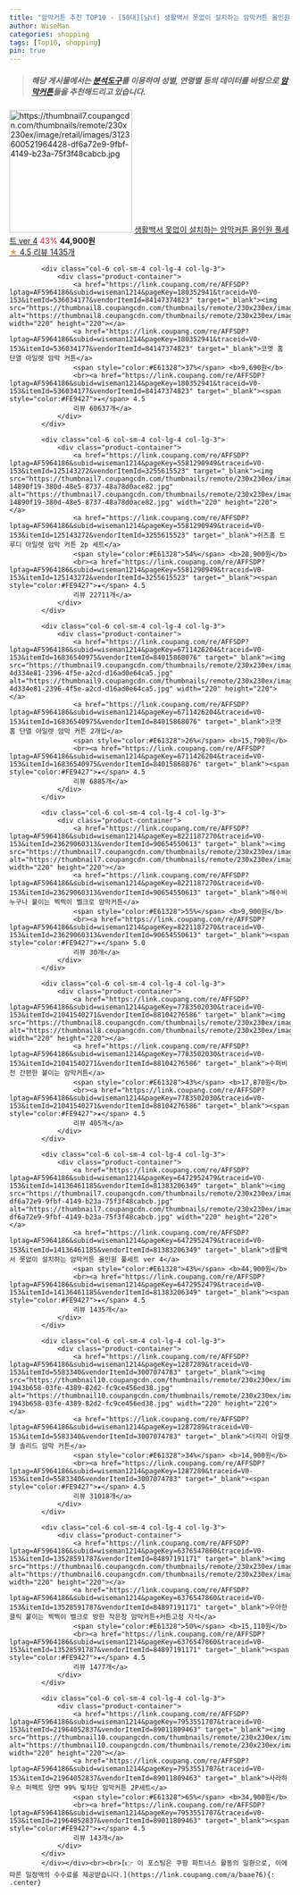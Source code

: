 ```yaml
---
title: "암막커튼 추천 TOP10 - [50대][남녀] 생활백서 못없이 설치하는 암막커튼 올인원 풀세트 ver 4"
author: WiseMan
categories: shopping
tags: [Top10, shopping]
pin: true
---
```


> ##### 해당 게시물에서는 [**분석도구**](https://itemscout.io/)를 이용하여 **성별**, **연령별** 등의 데이터를 바탕으로 [**암막커튼**](https://link.coupang.com/a/baae76)들을 추천해드리고 있습니다.
<div class="container"><div class="row">
            <div class="col-6 col-sm-4 col-lg-4 col-lg-3">
                <div class="product-container">
                    <a href="https://link.coupang.com/re/AFFSDP?lptag=AF5964186&subid=wiseman1214&pageKey=6472952479&traceid=V0-153&itemId=14136461185&vendorItemId=81383206349" target="_blank"><img src="https://thumbnail7.coupangcdn.com/thumbnails/remote/230x230ex/image/retail/images/3123600521964428-df6a72e9-9fbf-4149-b23a-75f3f48cabcb.jpg" alt="https://thumbnail7.coupangcdn.com/thumbnails/remote/230x230ex/image/retail/images/3123600521964428-df6a72e9-9fbf-4149-b23a-75f3f48cabcb.jpg" width="220" height="220"></a>
                    <a href="https://link.coupang.com/re/AFFSDP?lptag=AF5964186&subid=wiseman1214&pageKey=6472952479&traceid=V0-153&itemId=14136461185&vendorItemId=81383206349" target="_blank">생활백서 못없이 설치하는 암막커튼 올인원 풀세트 ver 4</a>
                    <span style="color:#E61328">43%</span> <b>44,900원</b>
                    <br><a href="https://link.coupang.com/re/AFFSDP?lptag=AF5964186&subid=wiseman1214&pageKey=6472952479&traceid=V0-153&itemId=14136461185&vendorItemId=81383206349" target="_blank"><span style="color:#FE9427">★</span> 4.5
                    리뷰 1435개</a>
                </div>
            </div>
            
            <div class="col-6 col-sm-4 col-lg-4 col-lg-3">
                <div class="product-container">
                    <a href="https://link.coupang.com/re/AFFSDP?lptag=AF5964186&subid=wiseman1214&pageKey=180352941&traceid=V0-153&itemId=536034177&vendorItemId=84147374823" target="_blank"><img src="https://thumbnail8.coupangcdn.com/thumbnails/remote/230x230ex/image/0820_amir_esrgan_inf80k_batch_2_max3k/ca5d/deb465e59e22e9a3b3dc89fdfcd66eb2efbe0bbd8c77a57817e769a828bb.jpg" alt="https://thumbnail8.coupangcdn.com/thumbnails/remote/230x230ex/image/0820_amir_esrgan_inf80k_batch_2_max3k/ca5d/deb465e59e22e9a3b3dc89fdfcd66eb2efbe0bbd8c77a57817e769a828bb.jpg" width="220" height="220"></a>
                    <a href="https://link.coupang.com/re/AFFSDP?lptag=AF5964186&subid=wiseman1214&pageKey=180352941&traceid=V0-153&itemId=536034177&vendorItemId=84147374823" target="_blank">코멧 홈 단열 아일렛 암막 커튼</a>
                    <span style="color:#E61328">37%</span> <b>9,690원</b>
                    <br><a href="https://link.coupang.com/re/AFFSDP?lptag=AF5964186&subid=wiseman1214&pageKey=180352941&traceid=V0-153&itemId=536034177&vendorItemId=84147374823" target="_blank"><span style="color:#FE9427">★</span> 4.5
                    리뷰 60637개</a>
                </div>
            </div>
            
            <div class="col-6 col-sm-4 col-lg-4 col-lg-3">
                <div class="product-container">
                    <a href="https://link.coupang.com/re/AFFSDP?lptag=AF5964186&subid=wiseman1214&pageKey=5581290949&traceid=V0-153&itemId=125143272&vendorItemId=3255615523" target="_blank"><img src="https://thumbnail7.coupangcdn.com/thumbnails/remote/230x230ex/image/retail/images/3753522851745252-14890f19-380d-48e5-8737-48a78d0ace82.jpg" alt="https://thumbnail7.coupangcdn.com/thumbnails/remote/230x230ex/image/retail/images/3753522851745252-14890f19-380d-48e5-8737-48a78d0ace82.jpg" width="220" height="220"></a>
                    <a href="https://link.coupang.com/re/AFFSDP?lptag=AF5964186&subid=wiseman1214&pageKey=5581290949&traceid=V0-153&itemId=125143272&vendorItemId=3255615523" target="_blank">쉬즈홈 트루디 아일렛 암막 커튼 2p 세트</a>
                    <span style="color:#E61328">54%</span> <b>28,900원</b>
                    <br><a href="https://link.coupang.com/re/AFFSDP?lptag=AF5964186&subid=wiseman1214&pageKey=5581290949&traceid=V0-153&itemId=125143272&vendorItemId=3255615523" target="_blank"><span style="color:#FE9427">★</span> 4.5
                    리뷰 22711개</a>
                </div>
            </div>
            
            <div class="col-6 col-sm-4 col-lg-4 col-lg-3">
                <div class="product-container">
                    <a href="https://link.coupang.com/re/AFFSDP?lptag=AF5964186&subid=wiseman1214&pageKey=6711426204&traceid=V0-153&itemId=16836540975&vendorItemId=84015868076" target="_blank"><img src="https://thumbnail9.coupangcdn.com/thumbnails/remote/230x230ex/image/retail/images/6599491629301926-4d334e81-2396-4f5e-a2cd-d16ad0e64ca5.jpg" alt="https://thumbnail9.coupangcdn.com/thumbnails/remote/230x230ex/image/retail/images/6599491629301926-4d334e81-2396-4f5e-a2cd-d16ad0e64ca5.jpg" width="220" height="220"></a>
                    <a href="https://link.coupang.com/re/AFFSDP?lptag=AF5964186&subid=wiseman1214&pageKey=6711426204&traceid=V0-153&itemId=16836540975&vendorItemId=84015868076" target="_blank">코멧 홈 단열 아일렛 암막 커튼 2개입</a>
                    <span style="color:#E61328">26%</span> <b>15,790원</b>
                    <br><a href="https://link.coupang.com/re/AFFSDP?lptag=AF5964186&subid=wiseman1214&pageKey=6711426204&traceid=V0-153&itemId=16836540975&vendorItemId=84015868076" target="_blank"><span style="color:#FE9427">★</span> 4.5
                    리뷰 6885개</a>
                </div>
            </div>
            
            <div class="col-6 col-sm-4 col-lg-4 col-lg-3">
                <div class="product-container">
                    <a href="https://link.coupang.com/re/AFFSDP?lptag=AF5964186&subid=wiseman1214&pageKey=8221187270&traceid=V0-153&itemId=23629060313&vendorItemId=90654550613" target="_blank"><img src="https://thumbnail7.coupangcdn.com/thumbnails/remote/230x230ex/image/vendor_inventory/a48d/c76bb16f942ca28de685273b79d01d57fe654eafeacef24ae3f14914961f.jpg" alt="https://thumbnail7.coupangcdn.com/thumbnails/remote/230x230ex/image/vendor_inventory/a48d/c76bb16f942ca28de685273b79d01d57fe654eafeacef24ae3f14914961f.jpg" width="220" height="220"></a>
                    <a href="https://link.coupang.com/re/AFFSDP?lptag=AF5964186&subid=wiseman1214&pageKey=8221187270&traceid=V0-153&itemId=23629060313&vendorItemId=90654550613" target="_blank">해수비 누구나 붙이는 찍찍이 벨크로 암막커튼</a>
                    <span style="color:#E61328">55%</span> <b>9,900원</b>
                    <br><a href="https://link.coupang.com/re/AFFSDP?lptag=AF5964186&subid=wiseman1214&pageKey=8221187270&traceid=V0-153&itemId=23629060313&vendorItemId=90654550613" target="_blank"><span style="color:#FE9427">★</span> 5.0
                    리뷰 30개</a>
                </div>
            </div>
            
            <div class="col-6 col-sm-4 col-lg-4 col-lg-3">
                <div class="product-container">
                    <a href="https://link.coupang.com/re/AFFSDP?lptag=AF5964186&subid=wiseman1214&pageKey=7783502030&traceid=V0-153&itemId=21041540271&vendorItemId=88104276586" target="_blank"><img src="https://thumbnail8.coupangcdn.com/thumbnails/remote/230x230ex/image/0820_amir_esrgan_inf80k_batch_0_max3k/38ca/bc61c712d7c0b166089cabead074f15c342231144ca01e94b56568ad8c3e.jpg" alt="https://thumbnail8.coupangcdn.com/thumbnails/remote/230x230ex/image/0820_amir_esrgan_inf80k_batch_0_max3k/38ca/bc61c712d7c0b166089cabead074f15c342231144ca01e94b56568ad8c3e.jpg" width="220" height="220"></a>
                    <a href="https://link.coupang.com/re/AFFSDP?lptag=AF5964186&subid=wiseman1214&pageKey=7783502030&traceid=V0-153&itemId=21041540271&vendorItemId=88104276586" target="_blank">수퍼비전 간편한 붙이는 암막커튼</a>
                    <span style="color:#E61328">43%</span> <b>17,870원</b>
                    <br><a href="https://link.coupang.com/re/AFFSDP?lptag=AF5964186&subid=wiseman1214&pageKey=7783502030&traceid=V0-153&itemId=21041540271&vendorItemId=88104276586" target="_blank"><span style="color:#FE9427">★</span> 4.5
                    리뷰 405개</a>
                </div>
            </div>
            
            <div class="col-6 col-sm-4 col-lg-4 col-lg-3">
                <div class="product-container">
                    <a href="https://link.coupang.com/re/AFFSDP?lptag=AF5964186&subid=wiseman1214&pageKey=6472952479&traceid=V0-153&itemId=14136461185&vendorItemId=81383206349" target="_blank"><img src="https://thumbnail7.coupangcdn.com/thumbnails/remote/230x230ex/image/retail/images/3123600521964428-df6a72e9-9fbf-4149-b23a-75f3f48cabcb.jpg" alt="https://thumbnail7.coupangcdn.com/thumbnails/remote/230x230ex/image/retail/images/3123600521964428-df6a72e9-9fbf-4149-b23a-75f3f48cabcb.jpg" width="220" height="220"></a>
                    <a href="https://link.coupang.com/re/AFFSDP?lptag=AF5964186&subid=wiseman1214&pageKey=6472952479&traceid=V0-153&itemId=14136461185&vendorItemId=81383206349" target="_blank">생활백서 못없이 설치하는 암막커튼 올인원 풀세트 ver 4</a>
                    <span style="color:#E61328">43%</span> <b>44,900원</b>
                    <br><a href="https://link.coupang.com/re/AFFSDP?lptag=AF5964186&subid=wiseman1214&pageKey=6472952479&traceid=V0-153&itemId=14136461185&vendorItemId=81383206349" target="_blank"><span style="color:#FE9427">★</span> 4.5
                    리뷰 1435개</a>
                </div>
            </div>
            
            <div class="col-6 col-sm-4 col-lg-4 col-lg-3">
                <div class="product-container">
                    <a href="https://link.coupang.com/re/AFFSDP?lptag=AF5964186&subid=wiseman1214&pageKey=1287289&traceid=V0-153&itemId=5583340&vendorItemId=3007074783" target="_blank"><img src="https://thumbnail10.coupangcdn.com/thumbnails/remote/230x230ex/image/retail/images/17195252743865-1943b658-03fe-4389-82d2-fc9ce456ed38.jpg" alt="https://thumbnail10.coupangcdn.com/thumbnails/remote/230x230ex/image/retail/images/17195252743865-1943b658-03fe-4389-82d2-fc9ce456ed38.jpg" width="220" height="220"></a>
                    <a href="https://link.coupang.com/re/AFFSDP?lptag=AF5964186&subid=wiseman1214&pageKey=1287289&traceid=V0-153&itemId=5583340&vendorItemId=3007074783" target="_blank">더자리 아일렛형 솔리드 암막 커튼</a>
                    <span style="color:#E61328">34%</span> <b>14,900원</b>
                    <br><a href="https://link.coupang.com/re/AFFSDP?lptag=AF5964186&subid=wiseman1214&pageKey=1287289&traceid=V0-153&itemId=5583340&vendorItemId=3007074783" target="_blank"><span style="color:#FE9427">★</span> 4.5
                    리뷰 31018개</a>
                </div>
            </div>
            
            <div class="col-6 col-sm-4 col-lg-4 col-lg-3">
                <div class="product-container">
                    <a href="https://link.coupang.com/re/AFFSDP?lptag=AF5964186&subid=wiseman1214&pageKey=6376547860&traceid=V0-153&itemId=13528591787&vendorItemId=84897191171" target="_blank"><img src="https://thumbnail6.coupangcdn.com/thumbnails/remote/230x230ex/image/vendor_inventory/ed08/a31436e055b3c5654404ed91f7a2010d4d15b6831ec883a15f988e0bde55.png" alt="https://thumbnail6.coupangcdn.com/thumbnails/remote/230x230ex/image/vendor_inventory/ed08/a31436e055b3c5654404ed91f7a2010d4d15b6831ec883a15f988e0bde55.png" width="220" height="220"></a>
                    <a href="https://link.coupang.com/re/AFFSDP?lptag=AF5964186&subid=wiseman1214&pageKey=6376547860&traceid=V0-153&itemId=13528591787&vendorItemId=84897191171" target="_blank">우아한클릭 붙이는 찍찍이 벨크로 방한 작은창 암막커튼+커튼고정 자석</a>
                    <span style="color:#E61328">50%</span> <b>15,110원</b>
                    <br><a href="https://link.coupang.com/re/AFFSDP?lptag=AF5964186&subid=wiseman1214&pageKey=6376547860&traceid=V0-153&itemId=13528591787&vendorItemId=84897191171" target="_blank"><span style="color:#FE9427">★</span> 4.5
                    리뷰 1477개</a>
                </div>
            </div>
            
            <div class="col-6 col-sm-4 col-lg-4 col-lg-3">
                <div class="product-container">
                    <a href="https://link.coupang.com/re/AFFSDP?lptag=AF5964186&subid=wiseman1214&pageKey=7953551707&traceid=V0-153&itemId=21964052837&vendorItemId=89011809463" target="_blank"><img src="https://thumbnail10.coupangcdn.com/thumbnails/remote/230x230ex/image/vendor_inventory/daa5/8816a38ca50fc25e493c0bb7c47c459bf06fd70a241aaf2aa4b1a146082e.jpg" alt="https://thumbnail10.coupangcdn.com/thumbnails/remote/230x230ex/image/vendor_inventory/daa5/8816a38ca50fc25e493c0bb7c47c459bf06fd70a241aaf2aa4b1a146082e.jpg" width="220" height="220"></a>
                    <a href="https://link.coupang.com/re/AFFSDP?lptag=AF5964186&subid=wiseman1214&pageKey=7953551707&traceid=V0-153&itemId=21964052837&vendorItemId=89011809463" target="_blank">사라하우스 퍼펙트 양면 99% 빛차단 암막커튼 2P세트</a>
                    <span style="color:#E61328">65%</span> <b>34,900원</b>
                    <br><a href="https://link.coupang.com/re/AFFSDP?lptag=AF5964186&subid=wiseman1214&pageKey=7953551707&traceid=V0-153&itemId=21964052837&vendorItemId=89011809463" target="_blank"><span style="color:#FE9427">★</span> 4.5
                    리뷰 143개</a>
                </div>
            </div>
            </div></div><br><br>[👉 이 포스팅은 쿠팡 파트너스 활동의 일환으로, 이에 따른 일정액의 수수료를 제공받습니다.](https://link.coupang.com/a/baae76){: .center}